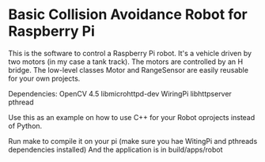 # Basic Collision Avoidance Robot for Raspberry Pi

This is the software to control a Raspberry Pi robot.
It's a vehicle driven by two motors (in my case a tank track). The motors are controlled by an H bridge.
The low-level classes Motor and RangeSensor are easily reusable for your own projects.

Dependencies:
  OpenCV 4.5 
  libmicrohttpd-dev
  WiringPi 
  libhttpserver
  pthread 

Use this as an example on how to use C++ for your Robot oprojects instead of Python.

Run make to compile it on your pi (make sure you hae WitingPi and pthreads dependencies installed)
And the application is in build/apps/robot
